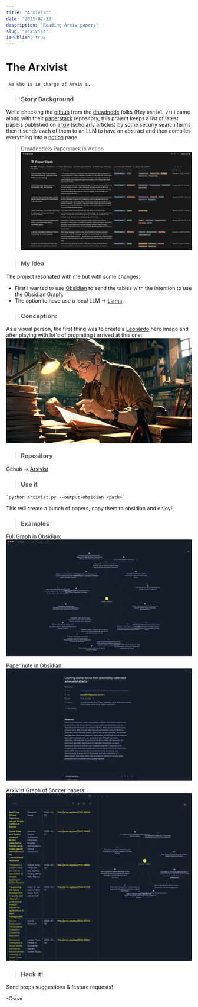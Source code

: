 ```yaml
---
title: "Arxivist"
date: '2025-02-13'
description: "Reading Arxiv papers"
slug: "arxivist"
isPublish: true
---
```


# The Arxivist
` He who is in charge of Arxiv's.`

> ### Story Background

While checking the [github] from the [dreadnode] folks (Hey `Daniel V!`) i came along with their [paperstack] repository, this project keeps a list of latest papers published on [arxiv] (scholarly articles) by some securiy search terms then it sends each of them to an LLM to have an abstract and then compiles everything into a [notion] page.

> Dreadnode's Paperstack in Action
![Dreadnode Paperstack](arxiv-paperstack.png)


> ### My Idea
The project resonated with me but with some changes:
- First i wanted to use [Obsidian] to send the tables with the intention to use the [Obsidian Graph].
- The option to have use a local LLM -> [Llama].


> ### Conception:

As a visual person, the first thing was to create a [Leonardo] hero image and after playing with lot's of propmting i arrived at this one:
![Arxivist](arxivist-reading-anime.jpg)


> ### Repository
Github -> [Arxivist] 

> ### Use it
    `python arxivist.py --output-obsidian <path>`

This will create a bunch of papers, copy them to obsidian and enjoy!

> ### Examples
Full Graph in Obsidian:
  ![Arxivist full graph in Obsidian](arxivist-obsidian-graph-full.png)

Paper note in Obsidian:
  ![Arxivist graph paper selection in Obsidian](arxivist-obsidian-graph-paper.png)

Arxivist Graph of Soccer papers:
  ![Arxivist soccer search](arxivist-output-football-terms.png)

> ### Hack it!
Send props suggestions & feature requests!

-Oscar

[github]: https://github.com/dreadnode
[dreadnode]: https://www.dreadnode.io/
[paperstack]: https://github.com/dreadnode/paperstack
[notion]: https://dreadnode.notion.site/2582fe5306274c60b85a5e37cf99da7e?v=74ab79ed1452441dab8a1fa02099fedb
[Obsidian]: https://obsidian.md/
[Obsidian Graph]: https://help.obsidian.md/plugins/graph
[arxiv]: https://arxiv.org/
[Llama]: https://www.llama.com/
[Leonardo]: https://leonardo.ai/
[Arxivist]: https://github.com/ozipi/Arxivist

[CPTS]: https://academy.hackthebox.com/preview/certifications/htb-certified-penetration-testing-specialist
[Hack The Box Academy]: https://academy.hackthebox.com/
[Intro to Shodan and the true nature of the internet]: https://www.youtube.com/watch?v=6wvRrmVFr_8

[CPTS]: https://academy.hackthebox.com/preview/certifications/htb-certified-penetration-testing-specialist
[Hunting Certificates and Servers]: https://www.youtube.com/watch?v=1pqCqz3JzXE
[Intro to Shodan and the true nature of the internet]: https://www.youtube.com/watch?v=6wvRrmVFr_8
[Shodan]: https://www.shodan.io/
[Zoomeye]: https://www.zoomeye.org/
[Greynoise]: https://viz.greynoise.io
[JA4]: https://blog.foxio.io/ja4%2B-network-fingerprinting
[Building a Second Brain]: https://www.buildingasecondbrain.com/
[JA4 fingerprinting]: https://github.com/FoxIO-LLC/ja4
[C4]: https://c4model.com/